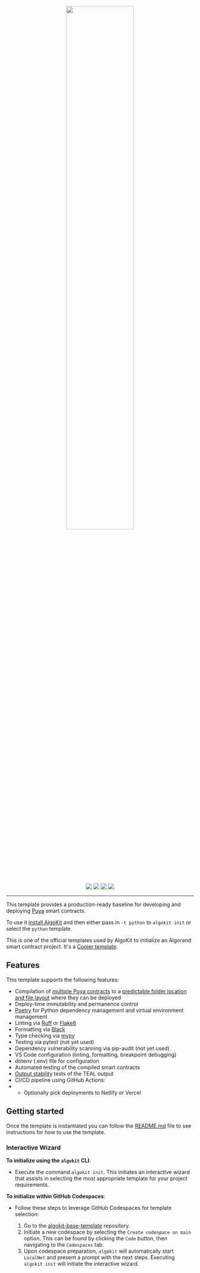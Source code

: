 <div align="center">
<a href="https://github.com/algorandfoundation/algokit-python-template"><img src="https://bafkreihnmpvtrgloxz5exuk2ybfxkeq5b2ka5vxfjejjslswl5ecr7pvpy.ipfs.nftstorage.link/" width=60%></a>
</div>

<p align="center">
    <a target="_blank" href="https://github.com/algorandfoundation/algokit-cli"><img src="https://img.shields.io/badge/docs-repository-00dc94?logo=github&style=flat.svg" /></a>
    <a target="_blank" href="https://developer.algorand.org/algokit/"><img src="https://img.shields.io/badge/learn-AlgoKit-00dc94?logo=algorand&mac=flat.svg" /></a>
    <a target="_blank" href="https://github.com/algorandfoundation/algokit-python-template"><img src="https://img.shields.io/github/stars/algorandfoundation/algokit-python-template?color=00dc94&logo=star&style=flat" /></a>
    <a target="_blank" href="https://developer.algorand.org/algokit/"><img  src="https://api.visitorbadge.io/api/visitors?path=https%3A%2F%2Fgithub.com%2Falgorandfoundation%2Falgokit-python-template&countColor=%2300dc94&style=flat" /></a>
</p>

---

This template provides a production-ready baseline for developing and deploying [Puya](https://github.com/algorandfoundation/puya) smart contracts.

To use it [install AlgoKit](https://github.com/algorandfoundation/algokit-cli#readme) and then either pass in `-t python` to `algokit init` or select the `python` template.

This is one of the official templates used by AlgoKit to initialize an Algorand smart contract project. It's a [Copier template](https://copier.readthedocs.io/en/stable/).

## Features

This template supports the following features:

- Compilation of [multiple Puya contracts](template_content/smart_contracts/config.py) to a [predictable folder location and file layout](template_content/smart_contracts/__main__.py) where they can be deployed
- Deploy-time immutability and permanence control
- [Poetry](https://python-poetry.org/) for Python dependency management and virtual environment management
- Linting via [Ruff](https://github.com/charliermarsh/ruff) or [Flake8](https://flake8.pycqa.org/en/latest/)
- Formatting via [Black](https://github.com/psf/black)
- Type checking via [mypy](https://mypy-lang.org/)
- Testing via pytest (not yet used)
- Dependency vulnerability scanning via pip-audit (not yet used)
- VS Code configuration (linting, formatting, breakpoint debugging)
- dotenv (.env) file for configuration
- Automated testing of the compiled smart contracts
- [Output stability](https://github.com/algorandfoundation/algokit-cli/blob/main/docs/articles/output_stability.md) tests of the TEAL output
- CI/CD pipeline using GitHub Actions:
- - Optionally pick deployments to Netlify or Vercel

## Getting started

Once the template is instantiated you can follow the [README.md](template_content/README.md.jinja) file to see instructions for how to use the template.

### Interactive Wizard

**To initialize using the `algokit` CLI**:

- Execute the command `algokit init`. This initiates an interactive wizard that assists in selecting the most appropriate template for your project requirements.

**To initialize within GitHub Codespaces**:

- Follow these steps to leverage GitHub Codespaces for template selection:

  1. Go to the [algokit-base-template](https://github.com/algorandfoundation/algokit-base-template) repository.
  2. Initiate a new codespace by selecting the `Create codespace on main` option. This can be found by clicking the `Code` button, then navigating to the `Codespaces` tab.
  3. Upon codespace preparation, `algokit` will automatically start `LocalNet` and present a prompt with the next steps. Executing `algokit init` will initiate the interactive wizard.
